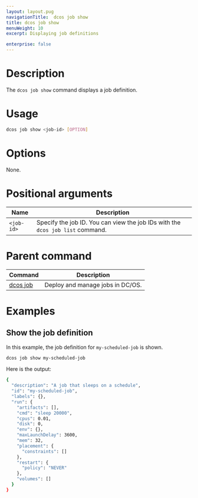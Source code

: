 ```yaml
---
layout: layout.pug
navigationTitle:  dcos job show
title: dcos job show
menuWeight: 10
excerpt: Displaying job definitions

enterprise: false
---
```



# Description
The `dcos job show` command displays a job definition.

# Usage

```bash
dcos job show <job-id> [OPTION]
```

# Options

None.

# Positional arguments

| Name | Description |
|---------|-------------|
| `<job-id>`   |   Specify the job ID.  You can view the job IDs with the `dcos job list` command.|

# Parent command

| Command | Description |
|---------|-------------|
| [dcos job](/1.12/cli/command-reference/dcos-job/) |  Deploy and manage jobs in DC/OS. |

# Examples

## Show the job definition

In this example, the job definition for `my-scheduled-job` is shown.

```bash
dcos job show my-scheduled-job
```

Here is the output:

```bash
{
  "description": "A job that sleeps on a schedule",
  "id": "my-scheduled-job",
  "labels": {},
  "run": {
    "artifacts": [],
    "cmd": "sleep 20000",
    "cpus": 0.01,
    "disk": 0,
    "env": {},
    "maxLaunchDelay": 3600,
    "mem": 32,
    "placement": {
      "constraints": []
    },
    "restart": {
      "policy": "NEVER"
    },
    "volumes": []
  }
}
```
